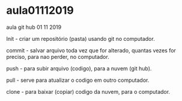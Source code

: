 # aula01112019
 aula git hub 01 11 2019

 Init - criar um repositório (pasta) usando git no computador.

 commit - salvar arquivo toda vez que for alterado, quantas vezes for preciso, para nao perder, no computador.

 push - para subir arquivo (codigo), para a nuvem (git hub).

 pull - serve para atualizar o codigo em outro computador. 

 clone - para baixar (copiar) codigo da nuvem, para o computador.

